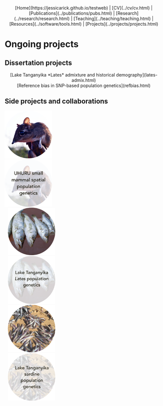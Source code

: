 <center>
[Home](https://jessicarick.github.io/testweb) | [CV](../cv/cv.html) | [Publications](../publications/pubs.html) | [Research](../research/research.html) | [Teaching](../teaching/teaching.html) | [Resources](../software/tools.html) | [Projects](../projects/projects.html)
</center>

# Ongoing projects

## Dissertation projects
<center>
[Lake Tanganyika *Lates* admixture and historical demography](lates-admix.html) <br />
[Reference bias in SNP-based population genetics](refbias.html)
</center>

## Side projects and collaborations
<centering>

<a href="smammals.html">
<div class="box" style="width: 30%; margin-right: 10px">
  <img src="elru.png">
  <img class="img-top" src="elru-words.png">
</div>
</a>

<a href="lates-popgen.html">
<div class="box" style="width: 30%;  margin-right: 10px; margin-left: 10px;">
  <img src="lates.png">
  <img class="img-top" src="lates-words.png">
</div>
</a>

<a href="dagaa-popgen.html">
<div class="box" style="width: 30%;  margin-left: 10px">
  <img src="dagaa.png">
  <img class="img-top" src="dagaa-words.png">
</div>
</a>


</center>
